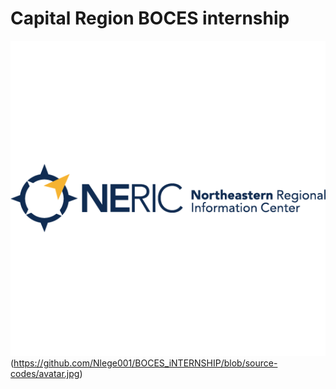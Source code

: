 # Capital Region BOCES internship
![Software engineering intern](https://github.com/Nlege001/BOCES_iNTERNSHIP/blob/source-codes/neric-logo-header-square.png)(https://github.com/Nlege001/BOCES_iNTERNSHIP/blob/source-codes/avatar.jpg)

